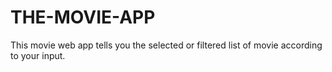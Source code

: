 # THE-MOVIE-APP
This movie web app tells you the selected or filtered list of movie according to your input.
